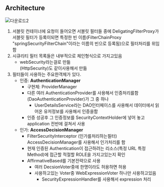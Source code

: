 ## Architecture

![다운로드2](https://user-images.githubusercontent.com/60641307/86870446-5d2d2300-c113-11ea-92c9-69acb31286a2.png)


1. 서블릿 컨테이너에 요청이 들어오면 서블릿 필터들 중에 DeligatingFilterProxy가 서블릿 필터가 등록이되면 특정한 빈 이름(FilterChainProxy "springSecurityFilterChain"이라는 이름의 빈으로 등록됨)으로 필터처리를 위임함
2. 시큐리티 필터 목록들은 내부적으로 체인형식으로 가지고있음
    - webSecurity라는걸로 만듦<br>(HttpSecurity)도 같이사용해서 만듦
3. 필터들이 사용하는 주요한객체가 있다.
    - 인증: **AuthenticationManager**
        - 구현체: ProviderManager
        - 다른 여러 AuthenticationProvider를 사용해서 인증처리를함
        <BR>(DaoAuthenticationProvider)가 그 중 하나
            - UserDetailsService라는 DAO인터페이스를 사용해서 데이터에서 읽어온 유저정보를 사용해서 인증을함
        - 인증 성공후 그 인증정보를 SecurityContextHolder에 넣어 놓고 application 전반에 걸쳐서 사용
    - 인가: **AccessDecisionManager**
        - FilterSecurityInterceptor (인가를처리하는필터)<br>AccessDecisionManager를 사용해서 인가처리를 함
        - 현재 인증된 Authentication이 접근하려는 리소스(특정 URL 특정 Method)에 접근할 적절할 ROLE을 가지고있는지 확인
        - AffirmativeBased를 기본전략으로 사용  
            - 여러 DecsionVoter중에 한명이라도 허용하면 허용
            - 사용하고있는 Voter중 WebExpressionVoter 하나만 사용하고있음
                - SecurityExpressionHandler를 사용해서 expression 처리
